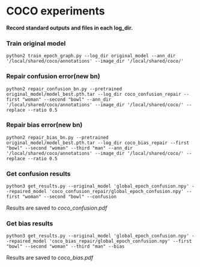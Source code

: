 # COCO experiments

**Record standard outputs and files in each log_dir.**

### Train original model
```
python2 train_epoch_graph.py --log_dir original_model --ann_dir '/local/shared/coco/annotations' --image_dir '/local/shared/coco/'
```


### Repair confusion error(new bn)
```
python2 repair_confusion_bn.py --pretrained original_model/model_best.pth.tar --log_dir coco_confusion_repair --first "woman" --second "bowl" --ann_dir '/local/shared/coco/annotations' --image_dir '/local/shared/coco/' --replace --ratio 0.5
```



### Repair bias error(new bn)
```
python2 repair_bias_bn.py --pretrained original_model/model_best.pth.tar --log_dir coco_bias_repair --first "bowl" --second "woman" --third "man" --ann_dir '/local/shared/coco/annotations' --image_dir '/local/shared/coco/' --replace --ratio 0.5
```

### Get confusion results
```
python3 get_results.py --original_model 'global_epoch_confusion.npy' --repaired_model 'coco_confusion_repair/global_epoch_confusion.npy' --first "woman" --second "bowl" --confusion
```
Results are saved to *coco_confusion.pdf*  

### Get bias results
```
python3 get_results.py --original_model 'global_epoch_confusion.npy' --repaired_model 'coco_bias_repair/global_epoch_confusion.npy' --first "bowl" --second "woman" --third "man" --bias
```
Results are saved to *coco_bias.pdf*  




